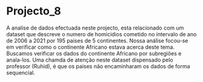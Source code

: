 # Projecto_8
 
A analise de dados efectuada neste projecto, esta relacionado com um dataset que descreve o numero de homicidios cometido no intervalo de ano de 2006 a 2021 por 195 paises de 5 continentes. Nossa análise focou-se em verificar como o continente Africano estava acerca deste tema. Buscamos verificar os dados do continente Africano por subregiões e anala-los. Uma chamda de atenção neste dataset dispensado pelo professor (Ruhid), é que os paises não encaminharam os dados de forma sequencial.
